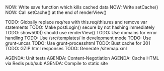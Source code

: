 NOW: Write save function which kills cached data
NOW: Write setCache()
NOW: Call setCache() at the end of renderView()

TODO: Globally replace req/res with this.req/this.res and remove var statements
TODO: Make postLogin() secure by not hashing immediately
TODO: show500() should use renderView()
TODO: Use domains for error handling
TODO: Use /src/templates/ in development mode
TODO: Use grunt-uncss
TODO: Use grunt-processhtml
TODO: Bust cache for 301
TODO: GZIP html responses
TODO: Generate /sitemap.xml

AGENDA: Unit tests
AGENDA: Content-Negotiation
AGENDA: Cache HTML via Redis pub/sub
AGENDA: Compile to static site
